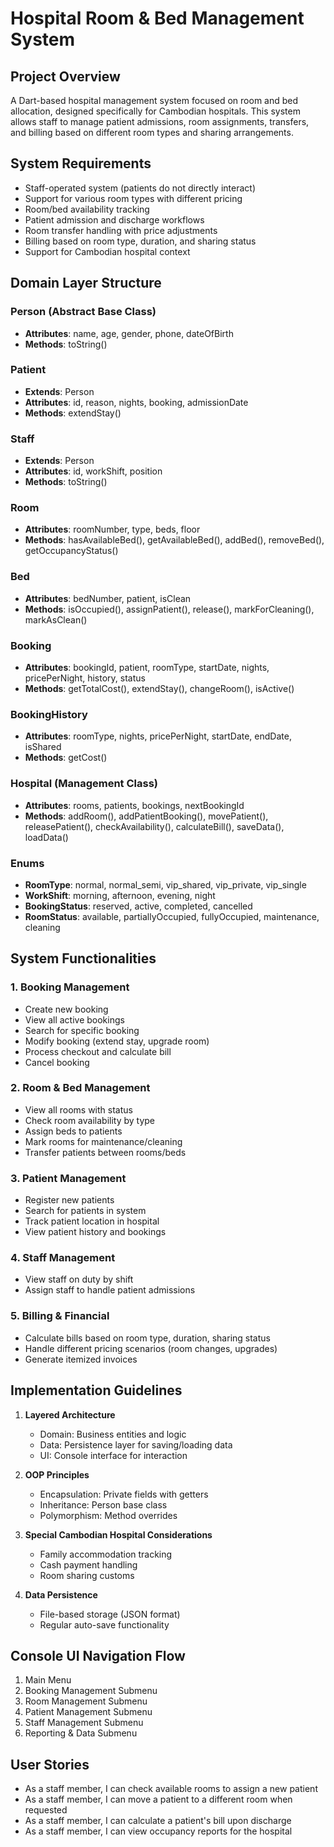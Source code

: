 # Hospital Room & Bed Management System

## Project Overview
A Dart-based hospital management system focused on room and bed allocation, designed specifically for Cambodian hospitals. This system allows staff to manage patient admissions, room assignments, transfers, and billing based on different room types and sharing arrangements.

## System Requirements
- Staff-operated system (patients do not directly interact)
- Support for various room types with different pricing
- Room/bed availability tracking
- Patient admission and discharge workflows
- Room transfer handling with price adjustments
- Billing based on room type, duration, and sharing status
- Support for Cambodian hospital context

## Domain Layer Structure

### Person (Abstract Base Class)
- **Attributes**: name, age, gender, phone, dateOfBirth
- **Methods**: toString()

### Patient
- **Extends**: Person
- **Attributes**: id, reason, nights, booking, admissionDate
- **Methods**: extendStay()

### Staff
- **Extends**: Person
- **Attributes**: id, workShift, position
- **Methods**: toString()

### Room
- **Attributes**: roomNumber, type, beds, floor
- **Methods**: hasAvailableBed(), getAvailableBed(), addBed(), removeBed(), getOccupancyStatus()

### Bed
- **Attributes**: bedNumber, patient, isClean
- **Methods**: isOccupied(), assignPatient(), release(), markForCleaning(), markAsClean()

### Booking
- **Attributes**: bookingId, patient, roomType, startDate, nights, pricePerNight, history, status
- **Methods**: getTotalCost(), extendStay(), changeRoom(), isActive()

### BookingHistory
- **Attributes**: roomType, nights, pricePerNight, startDate, endDate, isShared
- **Methods**: getCost()

### Hospital (Management Class)
- **Attributes**: rooms, patients, bookings, nextBookingId
- **Methods**: addRoom(), addPatientBooking(), movePatient(), releasePatient(), checkAvailability(), calculateBill(), saveData(), loadData()

### Enums
- **RoomType**: normal, normal_semi, vip_shared, vip_private, vip_single
- **WorkShift**: morning, afternoon, evening, night
- **BookingStatus**: reserved, active, completed, cancelled
- **RoomStatus**: available, partiallyOccupied, fullyOccupied, maintenance, cleaning

## System Functionalities

### 1. Booking Management
- Create new booking
- View all active bookings
- Search for specific booking
- Modify booking (extend stay, upgrade room)
- Process checkout and calculate bill
- Cancel booking

### 2. Room & Bed Management
- View all rooms with status
- Check room availability by type
- Assign beds to patients
- Mark rooms for maintenance/cleaning
- Transfer patients between rooms/beds

### 3. Patient Management
- Register new patients
- Search for patients in system
- Track patient location in hospital
- View patient history and bookings

### 4. Staff Management
- View staff on duty by shift
- Assign staff to handle patient admissions

### 5. Billing & Financial
- Calculate bills based on room type, duration, sharing status
- Handle different pricing scenarios (room changes, upgrades)
- Generate itemized invoices

## Implementation Guidelines

1. **Layered Architecture**
   - Domain: Business entities and logic
   - Data: Persistence layer for saving/loading data
   - UI: Console interface for interaction

2. **OOP Principles**
   - Encapsulation: Private fields with getters
   - Inheritance: Person base class
   - Polymorphism: Method overrides

3. **Special Cambodian Hospital Considerations**
   - Family accommodation tracking
   - Cash payment handling
   - Room sharing customs

4. **Data Persistence**
   - File-based storage (JSON format)
   - Regular auto-save functionality

## Console UI Navigation Flow
1. Main Menu
2. Booking Management Submenu
3. Room Management Submenu
4. Patient Management Submenu
5. Staff Management Submenu
6. Reporting & Data Submenu

## User Stories
- As a staff member, I can check available rooms to assign a new patient
- As a staff member, I can move a patient to a different room when requested
- As a staff member, I can calculate a patient's bill upon discharge
- As a staff member, I can view occupancy reports for the hospital